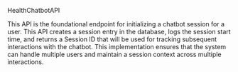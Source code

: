 HealthChatbotAPI

This API is the foundational endpoint for initializing a chatbot session for a user. This API creates a session entry in the database, logs the session start time, and returns a Session ID that will be used for tracking subsequent interactions with the chatbot. This implementation ensures that the system can handle multiple users and maintain a session context across multiple interactions.
